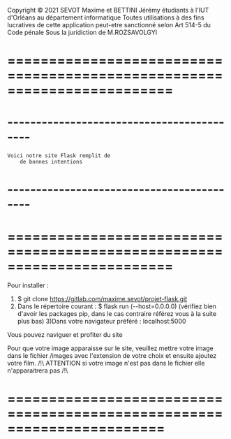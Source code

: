 
Copyright © 2021 SEVOT Maxime et BETTINI Jérémy étudiants à l'IUT d'Orléans au département informatique
Toutes utilisations à des fins lucratives de cette application peut-etre sanctionné selon Art 514-5 du Code pénale
Sous la juridiction de M.ROZSAVOLGYI

# ======================================================================== #

  # ------------------------------------------ #
    Voici notre site Flask remplit de 
        de bonnes intentions
  # ------------------------------------------ #


# ======================================================================== #

Pour installer : 
1) $ git clone https://gitlab.com/maxime.sevot/projet-flask.git
2) Dans le répertoire courant : $ flask run (--host=0.0.0.0) (vérifiez bien d'avoir les packages pip, dans le cas contraire référez vous à la suite plus bas)
3)Dans votre navigateur préféré : localhost:5000

Vous pouvez naviguer et profiter du site


Pour que votre image apparaisse sur le site, veuillez mettre votre image dans le fichier /images avec l'extension de votre choix et ensuite ajoutez votre film. /!\ ATTENTION si votre image n'est pas dans le fichier elle n'apparaitrera pas /!\

# ======================================================================= #
